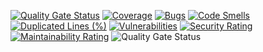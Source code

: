 [![Quality Gate Status](https://sonarcloud.io/api/project_badges/measure?project=8540675-star_NetSdrClient&metric=alert_status)](https://sonarcloud.io/summary/new_code?id=8540675-star_NetSdrClient)
[![Coverage](https://sonarcloud.io/api/project_badges/measure?project=8540675-star_NetSdrClient&metric=coverage)](https://sonarcloud.io/summary/new_code?id=8540675-star_NetSdrClient)
[![Bugs](https://sonarcloud.io/api/project_badges/measure?project=8540675-star_NetSdrClient&metric=bugs)](https://sonarcloud.io/summary/new_code?id=8540675-star_NetSdrClient)
[![Code Smells](https://sonarcloud.io/api/project_badges/measure?project=8540675-star_NetSdrClient&metric=code_smells)](https://sonarcloud.io/summary/new_code?id=8540675-star_NetSdrClient)
[![Duplicated Lines (%)](https://sonarcloud.io/api/project_badges/measure?project=8540675-star_NetSdrClient&metric=duplicated_lines_density)](https://sonarcloud.io/summary/new_code?id=8540675-star_NetSdrClient)
[![Vulnerabilities](https://sonarcloud.io/api/project_badges/measure?project=8540675-star_NetSdrClient&metric=vulnerabilities)](https://sonarcloud.io/summary/new_code?id=8540675-star_NetSdrClient)
[![Security Rating](https://sonarcloud.io/api/project_badges/measure?project=8540675-star_NetSdrClient&metric=security_rating)](https://sonarcloud.io/summary/new_code?id=8540675-star_NetSdrClient)
[![Maintainability Rating](https://sonarcloud.io/api/project_badges/measure?project=8540675-star_NetSdrClient&metric=sqale_rating)](https://sonarcloud.io/summary/new_code?id=8540675-star_NetSdrClient)
![Quality Gate Status](https://sonarcloud.io/api/project_badges/measure?project=your_project_key&metric=alert_status)
